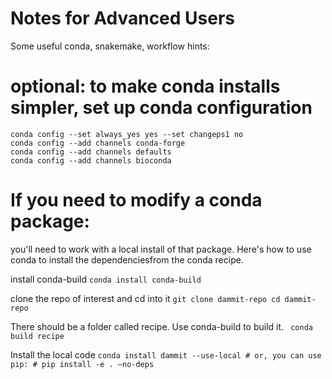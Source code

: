 # Notes for Advanced Users

Some useful conda, snakemake, workflow hints:

# optional: to make conda installs simpler, set up conda configuration
    conda config --set always_yes yes --set changeps1 no
    conda config --add channels conda-forge
    conda config --add channels defaults
    conda config --add channels bioconda

# If you need to modify a conda package:

 you'll need to work with a local install of that package. 
 Here's how to use conda to install the dependenciesfrom the conda recipe.

 install conda-build
    ```
    conda install conda-build
    ```

 clone the repo of interest and cd into it
     ```
     git clone dammit-repo
     cd dammit-repo
     ```

 There should be a folder called recipe. 
 Use conda-build to build it.
    ``` 
    conda build recipe
    ```

 Install the local code
    ```
    conda install dammit --use-local
    # or, you can use pip:
    # pip install -e . —no-deps
    ```
